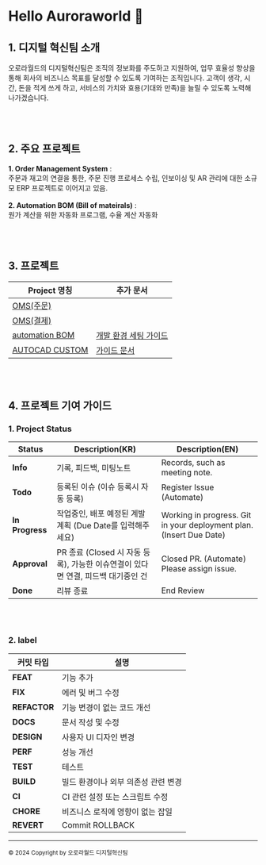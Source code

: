 # Hello Auroraworld 👋
## 1. 디지털 혁신팀 소개
오로라월드의 디지털혁신팀은 조직의 정보화를 주도하고 지원하여, 업무 효율성 향상을 통해 회사의 비즈니스 목표를 달성할 수 있도록 기여하는 조직입니다. 
고객이 생각, 시간, 돈을 적게 쓰게 하고, 서비스의 가치와 효용(기대와 만족)을 늘릴 수 있도록 노력해 나가겠습니다.

<br><br>
   
## 2. 주요 프로젝트
**1. Order Management System** : <br>
주문과 재고의 연결을 통한, 주문 진행 프로세스 수립, 인보이싱 및 AR 관리에 대한 소규모 ERP 프로젝트로 이어지고 있음. <br><br>
**2. Automation BOM (Bill of mateirals)** : <br> 원가 계산을 위한 자동화 프로그램, 수율 계산 자동화

<br><br>
 
## 3. 프로젝트

| Project 명칭 | 추가 문서 |
| ------------ | --------- |
| [OMS(주문)](https://github.com/Auroraworld-IT/goms) <br>| |
| [OMS(결제)](https://github.com/Auroraworld-IT/goms_invoice)| |
| [automation BOM](https://github.com/Auroraworld-IT/automation-bom) | [개발 환경 세팅 가이드](https://github.com/Auroraworld-IT/automation-bom/blob/main/README.md) |
| [AUTOCAD CUSTOM](https://github.com/Auroraworld-IT/autocad_design) | [가이드 문서](https://github.com/Auroraworld-IT/autocad_design/blob/main/README.md) |

<br><br>

## 4. 프로젝트 기여 가이드
### 1. Project Status  

| Status | Description(KR) | Description(EN) |
| -------- | ------- | ------- |
| **Info** | 기록, 피드백, 미팅노트 | Records, such as meeting note. |
| **Todo** | 등록된 이슈 (이슈 등록시 자동 등록) | Register Issue (Automate) |
| **In Progress** | 작업중인, 배포 예정된 계발 계획 (Due Date를 입력해주세요) | Working in progress. Git in your deployment plan. (Insert Due Date) |
| **Approval** | PR 종료 (Closed 시 자동 등록), 가능한 이슈연결이 있다면 연결, 피드백 대기중인 건 | Closed PR. (Automate) Please assign issue. |
| **Done** | 리뷰 종료 | End Review |

<br><br>
### 2. label
| 커밋 타입  | 설명                                       |
|------------|--------------------------------------------|
| **FEAT**   | 기능 추가                                  |
| **FIX**    | 에러 및 버그 수정                          |
| **REFACTOR**| 기능 변경이 없는 코드 개선                |
| **DOCS**   | 문서 작성 및 수정                          |
| **DESIGN**  | 사용자 UI 디자인 변경                      |
| **PERF**   | 성능 개선                                  |
| **TEST**   | 테스트                                     |
| **BUILD**  | 빌드 환경이나 외부 의존성 관련 변경         |
| **CI**     | CI 관련 설정 또는 스크립트 수정             |
| **CHORE**  | 비즈니스 로직에 영향이 없는 잡일           |
| **REVERT** | Commit ROLLBACK                            |


---
<small>© 2024 Copyright by 오로라월드 디지털혁신팀</small>

<!--


**Here are some ideas to get you started:**

🙋‍♀️ A short introduction - what is your organization all about?
🌈 Contribution guidelines - how can the community get involved?
👩‍💻 Useful resources - where can the community find your docs? Is there anything else the community should know?
🍿 Fun facts - what does your team eat for breakfast?
🧙 Remember, you can do mighty things with the power of [Markdown](https://docs.github.com/github/writing-on-github/getting-started-with-writing-and-formatting-on-github/basic-writing-and-formatting-syntax)
-->

